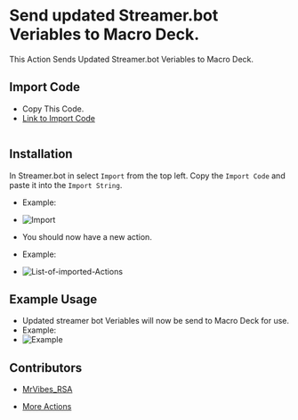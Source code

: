 # Send updated Streamer.bot Veriables to Macro Deck.
 This Action Sends Updated Streamer.bot Veriables to Macro Deck.

## Import Code
+ Copy This Code.
+ [Link to Import Code](Text/Import-Code.txt)
```text

```
## Installation
In Streamer.bot in select `Import` from the top left.
Copy the `Import Code` and paste it into the `Import String`. 
+ Example:
+ ![Import](Images/Import.png)

+ You should now have a new action.
+ Example:
+ ![List-of-imported-Actions](Images/List-of-imported-Actions.png "List-of-imported-Actions")

## Example Usage
+ Updated streamer bot Veriables will now be send to Macro Deck for use.
+ Example:
+ ![Example](Images/Example.png "Example")

## Contributors
 - [MrVibes_RSA](https://www.twitch.tv/MrVibes_RSA)
 
 + [More Actions](https://github.com/MrVibesRSA/Streamer.bot-Actions)